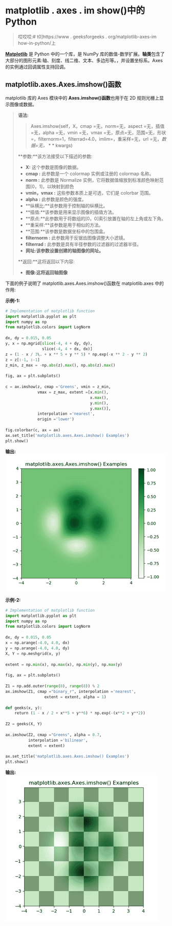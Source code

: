 # matplotlib . axes . im show()中的 Python

> 哎哎哎:# t0]https://www . geeksforgeeks . org/matplotlib-axes-im how-in-python/上

**[Matplotlib](https://www.geeksforgeeks.org/python-introduction-matplotlib/)** 是 Python 中的一个库，是 NumPy 库的数值-数学扩展。**轴类**包含了大部分的图形元素:轴、刻度、线二维、文本、多边形等。，并设置坐标系。Axes 的实例通过回调属性支持回调。

## matplotlib.axes.Axes.imshow()函数

matplotlib 库的 Axes 模块中的 **Axes.imshow()函数**也用于在 2D 规则光栅上显示图像或数据。

> **语法:**
> 
> > Axes.imshow(self，X，cmap =无，norm=无，aspect =无，插值=无，alpha =无，vmin =无，vmax =无，原点=无，范围=无，形状=，filternorm=1，filterrad=4.0，imlim=，重采样=无，url =无，*数据=无，* * * kwargs)
> 
> **参数:**该方法接受以下描述的参数:
> 
> *   **X:** 这个参数是图像的数据。
> *   **cmap :** 此参数是一个 colormap 实例或注册的 colormap 名称。
> *   **norm :** 此参数是 Normalize 实例，它将数据值缩放到标准颜色映射范围[0，1]，以映射到颜色
> *   **vmin，vmax :** 这些参数本质上是可选，它们是 colorbar 范围。
> *   **alpha :** 此参数是颜色的强度。
> *   **纵横比:**该参数用于控制轴的纵横比。
> *   **插值:**该参数是用来显示图像的插值方法。
> *   **原点:**此参数用于将数组的[0，0]索引放置在轴的左上角或左下角。
> *   **重采样:**该参数是用于相似的方法。
> *   **范围:**该参数是数据坐标中的包围盒。
> *   **filternorm :** 此参数用于反锯齿图像调整大小滤镜。
> *   **filterrad :** 此参数是具有半径参数的过滤器的过滤器半径。
> *   **网址:**该参数设置创建的**轴图像的网址。**
> 
> **返回:**这将返回以下内容:
> 
> *   **图像:**这将返回**轴图像**

下面的例子说明了 matplotlib.axes.Axes.imshow()函数在 matplotlib.axes 中的作用:

**示例-1:**

```py
# Implementation of matplotlib function
import matplotlib.pyplot as plt
import numpy as np
from matplotlib.colors import LogNorm

dx, dy = 0.015, 0.05
y, x = np.mgrid[slice(-4, 4 + dy, dy),
                slice(-4, 4 + dx, dx)]
z = (1 - x / 3\. + x ** 5 + y ** 5) * np.exp(-x ** 2 - y ** 2)
z = z[:-1, :-1]
z_min, z_max = -np.abs(z).max(), np.abs(z).max()

fig, ax = plt.subplots()

c = ax.imshow(z, cmap ='Greens', vmin = z_min,
              vmax = z_max, extent =[x.min(),
                                     x.max(),
                                     y.min(),
                                     y.max()],
              interpolation ='nearest', 
              origin ='lower')

fig.colorbar(c, ax = ax)
ax.set_title('matplotlib.axes.Axes.imshow() Examples')
plt.show()
```

**输出:**
![](img/6f459c4b857e77310fc6ae2b4b68e523.png)

**示例-2:**

```py
# Implementation of matplotlib function
import matplotlib.pyplot as plt
import numpy as np
from matplotlib.colors import LogNorm

dx, dy = 0.015, 0.05
x = np.arange(-4.0, 4.0, dx)
y = np.arange(-4.0, 4.0, dy)
X, Y = np.meshgrid(x, y)

extent = np.min(x), np.max(x), np.min(y), np.max(y)

fig, ax = plt.subplots()

Z1 = np.add.outer(range(8), range(8)) % 2
ax.imshow(Z1, cmap ="binary_r", interpolation ='nearest',
                 extent = extent, alpha = 1)

def geeks(x, y):
    return (1 - x / 2 + x**5 + y**6) * np.exp(-(x**2 + y**2))

Z2 = geeks(X, Y)

ax.imshow(Z2, cmap ="Greens", alpha = 0.7, 
          interpolation ='bilinear',
          extent = extent)

ax.set_title('matplotlib.axes.Axes.imshow() Examples')
plt.show()
```

**输出:**
![](img/4fe3f26116ef26d6d8eb679a4718a517.png)